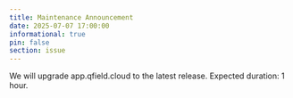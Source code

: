 ```yaml
---
title: Maintenance Announcement 
date: 2025-07-07 17:00:00
informational: true
pin: false
section: issue
---
```


We will upgrade app.qfield.cloud to the latest release.
Expected duration: 1 hour.
